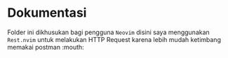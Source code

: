 # Dokumentasi

Folder ini dikhusukan bagi pengguna `Neovim` disini saya menggunakan `Rest.nvim` untuk melakukan HTTP Request karena lebih mudah ketimbang memakai postman :mouth:
